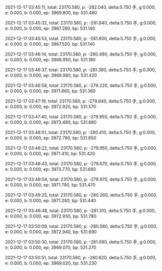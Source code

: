 2021-12-17 03:45:11, total: 23170.580, p: -282.040, delta:5.750 手, g:0.000, e: 0.000, b: 0.000, ep: 3969.800, bp: 531.480

2021-12-17 03:45:32, total: 23170.580, p: -281.840, delta:5.750 手, g:0.000, e: 0.000, b: 0.000, ep: 3967.280, bp: 531.140

2021-12-17 03:45:53, total: 23170.580, p: -281.600, delta:5.750 手, g:0.000, e: 0.000, b: 0.000, ep: 3967.520, bp: 531.140

2021-12-17 03:46:14, total: 23170.580, p: -280.490, delta:5.750 手, g:0.000, e: 0.000, b: 0.000, ep: 3968.950, bp: 531.180

2021-12-17 03:46:37, total: 23170.580, p: -281.380, delta:5.750 手, g:0.000, e: 0.000, b: 0.000, ep: 3969.980, bp: 531.420

2021-12-17 03:46:58, total: 23170.580, p: -279.220, delta:5.750 手, g:0.000, e: 0.000, b: 0.000, ep: 3971.660, bp: 531.360

2021-12-17 03:47:19, total: 23170.580, p: -279.640, delta:5.750 手, g:0.000, e: 0.000, b: 0.000, ep: 3972.920, bp: 531.570

2021-12-17 03:47:40, total: 23170.580, p: -279.950, delta:5.750 手, g:0.000, e: 0.000, b: 0.000, ep: 3973.490, bp: 531.680

2021-12-17 03:48:01, total: 23170.580, p: -280.410, delta:5.750 手, g:0.000, e: 0.000, b: 0.000, ep: 3972.790, bp: 531.650

2021-12-17 03:48:22, total: 23170.580, p: -279.950, delta:5.750 手, g:0.000, e: 0.000, b: 0.000, ep: 3971.410, bp: 531.420

2021-12-17 03:48:43, total: 23170.580, p: -279.670, delta:5.750 手, g:0.000, e: 0.000, b: 0.000, ep: 3973.770, bp: 531.680

2021-12-17 03:49:04, total: 23170.580, p: -279.970, delta:5.750 手, g:0.000, e: 0.000, b: 0.000, ep: 3971.790, bp: 531.470

2021-12-17 03:49:25, total: 23170.580, p: -280.260, delta:5.750 手, g:0.000, e: 0.000, b: 0.000, ep: 3971.260, bp: 531.440

2021-12-17 03:49:48, total: 23170.580, p: -281.310, delta:5.750 手, g:0.000, e: 0.000, b: 0.000, ep: 3972.930, bp: 531.780

2021-12-17 03:50:09, total: 23170.580, p: -280.580, delta:5.750 手, g:0.000, e: 0.000, b: 0.000, ep: 3972.940, bp: 531.690

2021-12-17 03:50:30, total: 23170.580, p: -281.090, delta:5.750 手, g:0.000, e: 0.000, b: 0.000, ep: 3969.070, bp: 531.270

2021-12-17 03:50:51, total: 23170.580, p: -280.820, delta:5.750 手, g:0.000, e: 0.000, b: 0.000, ep: 3969.020, bp: 531.230